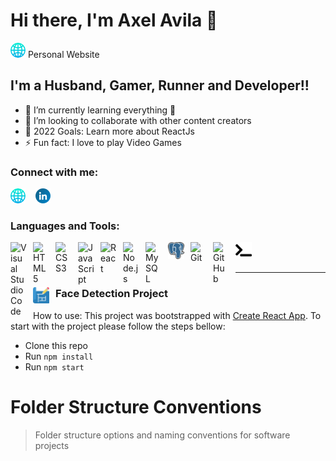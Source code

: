# Hi there, I'm Axel Avila 👋 

[![website](./src/components/Logo/globe.png)](http://axdev.me#gh-dark-mode-only) Personal Website

## I'm a Husband, Gamer, Runner and Developer!!

- 🌱 I’m currently learning everything 🤣
- 👯 I’m looking to collaborate with other content creators
- 🥅 2022 Goals: Learn more about ReactJs
- ⚡ Fun fact: I love to play Video Games

### Connect with me:

[![website](./src/components/Logo/globe.png)](http://axdev.me#gh-dark-mode-only)
&nbsp;&nbsp;
[![website](./src/components/Logo/linkedin.png)](https://www.linkedin.com/in/axel-fernando-%C3%A1vila-fernandez-817b03a7/)


### Languages and Tools:

<img align="left" alt="Visual Studio Code" width="26px" src="https://cdn.jsdelivr.net/gh/devicons/devicon/icons/vscode/vscode-original.svg" style="padding-right:10px;" />
<img align="left" alt="HTML5" width="26px" src="https://cdn.jsdelivr.net/gh/devicons/devicon/icons/html5/html5-original.svg" style="padding-right:10px;" />
<img align="left" alt="CSS3" width="26px" src="https://cdn.jsdelivr.net/gh/devicons/devicon/icons/css3/css3-original.svg" style="padding-right:10px;" />
<img align="left" alt="JavaScript" width="26px" src="https://cdn.jsdelivr.net/gh/devicons/devicon/icons/javascript/javascript-original.svg" style="padding-right:10px;" />
<img align="left" alt="React" width="26px" src="https://cdn.jsdelivr.net/gh/devicons/devicon/icons/react/react-original.svg" style="padding-right:10px;" />
<img align="left" alt="Node.js" width="26px" src="https://cdn.jsdelivr.net/gh/devicons/devicon/icons/nodejs/nodejs-original.svg" style="padding-right:10px;" />
<img align="left" alt="MySQL" width="26px" src="https://cdn.jsdelivr.net/gh/devicons/devicon/icons/mysql/mysql-original.svg" style="padding-right:10px;" />
<img align="left" alt="PostgreSql" width="26px" src="./src/components/Logo/PostgreSQL_logo.3colors.svg" style="padding-right:10px;" />
<img align="left" alt="Git" width="26px" src="https://cdn.jsdelivr.net/gh/devicons/devicon/icons/git/git-original.svg" style="padding-right:10px;" />
<img align="left" alt="GitHub" width="26px" src="https://user-images.githubusercontent.com/3369400/139447912-e0f43f33-6d9f-45f8-be46-2df5bbc91289.png" style="padding-right:10px;" />
<img align="left" alt="Terminal" width="26px" src="./src/components/Logo/right-arrow-angle-and-horizontal-down-line-code-signs.png" />


<br />
<br />

---

### <img align="left" alt="Visual Studio Code" width="26px" src="./src/components/Logo/blueprint.png" style="padding-right:10px;" />  Face Detection Project

How to use:
This project was bootstrapped with [Create React App](https://github.com/facebook/create-react-app).
To start with the project please follow the steps bellow:
- Clone this repo
- Run `npm install`
- Run `npm start`

Folder Structure Conventions
============================

> Folder structure options and naming conventions for software projects
